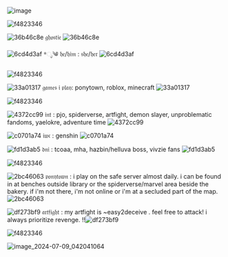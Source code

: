 ![image](https://github.com/easy2deceive/easy2deceive/assets/170835376/7a1060c9-5f8e-4eb9-8d41-a3a7094821a1)

![f4823346](https://github.com/easy2deceive/easy2deceive/assets/170835376/e869a2e0-f350-48f3-adf3-5783ddd417f9)

![36b46c8e](https://github.com/easy2deceive/easy2deceive/assets/170835376/629f3bed-8718-4355-b89b-4ec4ae133cd3) 𝔤𝔥𝔬𝔰𝔱𝔦𝔢 ![36b46c8e](https://github.com/easy2deceive/easy2deceive/assets/170835376/629f3bed-8718-4355-b89b-4ec4ae133cd3)

![6cd4d3af](https://github.com/easy2deceive/easy2deceive/assets/170835376/3c1d6f53-f4dc-4bfc-b724-cdc8bfe46331) *ೃ༄ 𝔥𝔢/𝔥𝔦𝔪 : 𝔰𝔥𝔢/𝔥𝔢𝔯 ![6cd4d3af](https://github.com/easy2deceive/easy2deceive/assets/170835376/3c1d6f53-f4dc-4bfc-b724-cdc8bfe46331)

![f4823346](https://github.com/easy2deceive/easy2deceive/assets/170835376/e869a2e0-f350-48f3-adf3-5783ddd417f9)

![33a01317](https://github.com/easy2deceive/easy2deceive/assets/170835376/5edb0a38-0a2b-4f7b-a7e5-3cf203bf21d1) 𝔤𝔞𝔪𝔢𝔰 𝔦 𝔭𝔩𝔞𝔶: ponytown, roblox, minecraft ![33a01317](https://github.com/easy2deceive/easy2deceive/assets/170835376/5edb0a38-0a2b-4f7b-a7e5-3cf203bf21d1)

![f4823346](https://github.com/easy2deceive/easy2deceive/assets/170835376/e869a2e0-f350-48f3-adf3-5783ddd417f9)

![4372cc99](https://github.com/easy2deceive/easy2deceive/assets/170835376/2f51851c-986c-4002-81b8-d5a1594631f3) 𝔦𝔫𝔱 : pjo, spiderverse, artfight, demon slayer, unproblematic fandoms, yaelokre, adventure time ![4372cc99](https://github.com/easy2deceive/easy2deceive/assets/170835376/2f51851c-986c-4002-81b8-d5a1594631f3)

![c0701a74](https://github.com/easy2deceive/easy2deceive/assets/170835376/4561e930-fc1c-4515-bebb-00680bead7fc) 𝔦𝔴𝔠 : genshin ![c0701a74](https://github.com/easy2deceive/easy2deceive/assets/170835376/4561e930-fc1c-4515-bebb-00680bead7fc)

![fd1d3ab5](https://github.com/easy2deceive/easy2deceive/assets/170835376/96329dbb-d5e0-49a0-85e4-71a7dc799d88) 𝔡𝔫𝔦 : tcoaa, mha, hazbin/helluva boss, vivzie fans ![fd1d3ab5](https://github.com/easy2deceive/easy2deceive/assets/170835376/96329dbb-d5e0-49a0-85e4-71a7dc799d88)

![f4823346](https://github.com/easy2deceive/easy2deceive/assets/170835376/e869a2e0-f350-48f3-adf3-5783ddd417f9)

![2bc46063](https://github.com/easy2deceive/easy2deceive/assets/170835376/f3d0788c-07ce-469f-aac1-9a365220e18e) 𝔭𝔬𝔫𝔶𝔱𝔬𝔴𝔫 : i play on the safe server almost daily. i can be found in at benches outside library or the spiderverse/marvel area beside the bakery. if i'm not there, i'm not online or i'm at a secluded part of the map. ![2bc46063](https://github.com/easy2deceive/easy2deceive/assets/170835376/f3d0788c-07ce-469f-aac1-9a365220e18e)

![df273bf9](https://github.com/easy2deceive/easy2deceive/assets/170835376/fba47b91-0b90-46ea-b4e0-75c342bb9439) 𝔞𝔯𝔱𝔣𝔦𝔤𝔥𝔱 : my artfight is ~easy2deceive . feel free to attack! i always prioritize revenge. !!![df273bf9](https://github.com/easy2deceive/easy2deceive/assets/170835376/fba47b91-0b90-46ea-b4e0-75c342bb9439)

![f4823346](https://github.com/easy2deceive/easy2deceive/assets/170835376/e869a2e0-f350-48f3-adf3-5783ddd417f9)

![image_2024-07-09_042041064](https://github.com/easy2deceive/easy2deceive/assets/170835376/a54a6051-66b2-4c22-b3fd-a97716860498)
